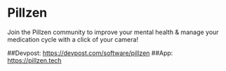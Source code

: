 # Pillzen
Join the Pillzen community to improve your mental health &amp; manage your medication cycle with a click of your camera!

##Devpost: https://devpost.com/software/pillzen
##App: https://pillzen.tech
